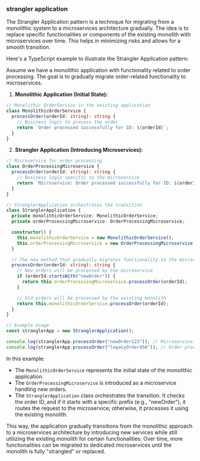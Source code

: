 ### strangler application

The Strangler Application pattern is a technique for migrating from a monolithic system to a microservices architecture gradually. The idea is to replace specific functionalities or components of the existing monolith with microservices over time. This helps in minimizing risks and allows for a smooth transition.

Here's a TypeScript example to illustrate the Strangler Application pattern:

Assume we have a monolithic application with functionality related to order processing. The goal is to gradually migrate order-related functionality to microservices.

1. **Monolithic Application (Initial State):**

```typescript
// Monolithic OrderService in the existing application
class MonolithicOrderService {
  processOrder(orderId: string): string {
    // Business logic to process the order
    return `Order processed successfully for ID: ${orderId}`;
  }
}
```

2. **Strangler Application (Introducing Microservices):**

```typescript
// Microservice for order processing
class OrderProcessingMicroservice {
  processOrder(orderId: string): string {
    // Business logic specific to the microservice
    return `Microservice: Order processed successfully for ID: ${orderId}`;
  }
}

// StranglerApplication orchestrates the transition
class StranglerApplication {
  private monolithicOrderService: MonolithicOrderService;
  private orderProcessingMicroservice: OrderProcessingMicroservice;

  constructor() {
    this.monolithicOrderService = new MonolithicOrderService();
    this.orderProcessingMicroservice = new OrderProcessingMicroservice();
  }

  // The new method that gradually migrates functionality to the microservice
  processOrder(orderId: string): string {
    // New orders will be processed by the microservice
    if (orderId.startsWith("newOrder")) {
      return this.orderProcessingMicroservice.processOrder(orderId);
    }

    // Old orders will be processed by the existing monolith
    return this.monolithicOrderService.processOrder(orderId);
  }
}

// Example Usage
const stranglerApp = new StranglerApplication();

console.log(stranglerApp.processOrder("newOrder123")); // Microservice: Order processed successfully for ID: newOrder123
console.log(stranglerApp.processOrder("legacyOrder456")); // Order processed successfully for ID: legacyOrder456 (via monolith)
```

In this example:

- The `MonolithicOrderService` represents the initial state of the monolithic application.
- The `OrderProcessingMicroservice` is introduced as a microservice handling new orders.
- The `StranglerApplication` class orchestrates the transition. It checks the order ID, and if it starts with a specific prefix (e.g., "newOrder"), it routes the request to the microservice; otherwise, it processes it using the existing monolith.

This way, the application gradually transitions from the monolithic approach to a microservices architecture by introducing new services while still utilizing the existing monolith for certain functionalities. Over time, more functionalities can be migrated to dedicated microservices until the monolith is fully "strangled" or replaced.
